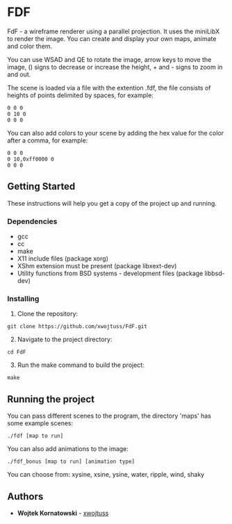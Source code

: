 # FDF

FdF - a wireframe renderer using a parallel projection. It uses the miniLibX to render the image. You can create and display your own maps, animate and color them.

You can use WSAD and QE to rotate the image, arrow keys to move the image, () signs to decrease or increase the height, + and - signs to zoom in and out.

The scene is loaded via a file with the extention .fdf, the file consists of heights of points delimited by spaces, for example:
```
0 0 0
0 10 0
0 0 0
```
You can also add colors to your scene by adding the hex value for the color after a comma, for example:
```
0 0 0
0 10,0xff0000 0
0 0 0
```

## Getting Started

These instructions will help you get a copy of the project up and running.

### Dependencies

- gcc
- cc
- make
- X11 include files (package xorg)
- XShm extension must be present (package libxext-dev)
- Utility functions from BSD systems - development files (package libbsd-dev)

### Installing

1. Clone the repository:
```
git clone https://github.com/xwojtuss/FdF.git
```

2. Navigate to the project directory:
```
cd FdF
```

3. Run the make command to build the project:
```
make
```

## Running the project

You can pass different scenes to the program, the directory 'maps' has some example scenes:
```
./fdf [map to run]
```

You can also add animations to the image:
```
./fdf_bonus [map to run] [animation type]
```

You can choose from:
xysine, xsine, ysine, water, ripple, wind, shaky

## Authors

* **Wojtek Kornatowski** - [xwojtuss](https://github.com/xwojtuss)
